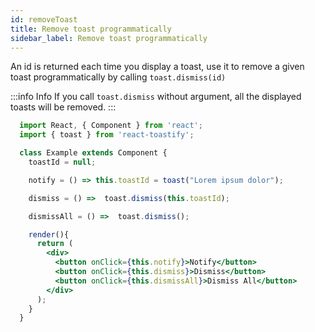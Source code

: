 ```yaml
---
id: removeToast
title: Remove toast programmatically 
sidebar_label: Remove toast programmatically
---
```


An id is returned each time you display a toast, use it to remove a given toast programmatically by calling `toast.dismiss(id)`

:::info Info
If you call `toast.dismiss` without argument, all the displayed toasts will be removed.
:::

```jsx
  import React, { Component } from 'react';
  import { toast } from 'react-toastify';

  class Example extends Component {
    toastId = null;

    notify = () => this.toastId = toast("Lorem ipsum dolor");

    dismiss = () =>  toast.dismiss(this.toastId);

    dismissAll = () =>  toast.dismiss();

    render(){
      return (
        <div>
          <button onClick={this.notify}>Notify</button>
          <button onClick={this.dismiss}>Dismiss</button>
          <button onClick={this.dismissAll}>Dismiss All</button>
        </div>
      );
    }
  }
```
